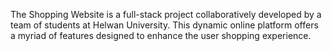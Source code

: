 The Shopping Website is a full-stack project collaboratively developed by a team of students at Helwan University. This dynamic online platform offers a myriad of features designed to enhance the user shopping experience.
